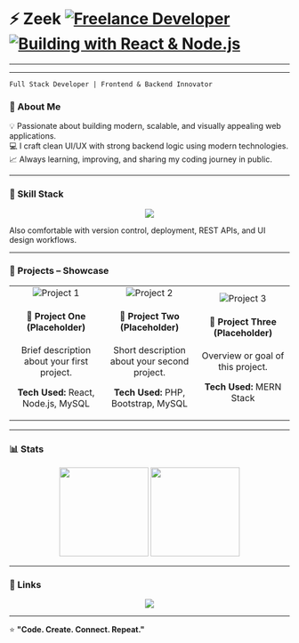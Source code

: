 # ⚡ Zeek    [![Freelance Developer](https://img.shields.io/badge/Role-Freelance%20Developer-0A0A0A?style=for-the-badge&logo=github&logoColor=00FFFF)]() [![Building with React & Node.js](https://img.shields.io/badge/Building%20with-React%20%26%20Node.js-0A0A0A?style=for-the-badge&logo=react&logoColor=61DAFB)]()

---

---

`Full Stack Developer | Frontend & Backend Innovator`


### 🚀 About Me
💡 Passionate about building modern, scalable, and visually appealing web applications.  
💻 I craft clean UI/UX with strong backend logic using modern technologies.  
📈 Always learning, improving, and sharing my coding journey in public.  

---

### 🧠 Skill Stack

<p align="center">
  <img src="https://skillicons.dev/icons?i=html,css,js,react,php,nodejs,mysql,mongodb,git,github,vercel,figma,bootstrap" />
</p>

Also comfortable with version control, deployment, REST APIs, and UI design workflows.

---

### 💼 Projects – Showcase

<table>
  <tr>
    <td align="center" width="33%">
      <img src="https://via.placeholder.com/400x200?text=Project+1+Preview" alt="Project 1"/>
      <h4>🚧 Project One (Placeholder)</h4>
      <p>Brief description about your first project.</p>
      <p><b>Tech Used:</b> React, Node.js, MySQL</p>
    </td>
    <td align="center" width="33%">
      <img src="https://via.placeholder.com/400x200?text=Project+2+Preview" alt="Project 2"/>
      <h4>🚧 Project Two (Placeholder)</h4>
      <p>Short description about your second project.</p>
      <p><b>Tech Used:</b> PHP, Bootstrap, MySQL</p>
    </td>
    <td align="center" width="33%">
      <img src="https://via.placeholder.com/400x200?text=Project+3+Preview" alt="Project 3"/>
      <h4>🚧 Project Three (Placeholder)</h4>
      <p>Overview or goal of this project.</p>
      <p><b>Tech Used:</b> MERN Stack</p>
    </td>
  </tr>
</table>

---

### 📊 Stats

<p align="center">
  <img src="https://github-readme-stats.vercel.app/api?username=UserHazee&show_icons=true&theme=github_dark&hide_border=true" height="160px"/>
  <img src="https://github-readme-stats.vercel.app/api/top-langs/?username=UserHazee&layout=compact&theme=github_dark&hide_border=true" height="160px"/>
</p>

---

### 🔗 Links

<p align="center">
  <a href="https://www.facebook.com/share/19ptBKWcw9/" target="_blank">
    <img src="https://img.shields.io/badge/Facebook-%231877F2.svg?&style=for-the-badge&logo=facebook&logoColor=white" />
  </a>
</p>

---

⭐ **"Code. Create. Connect. Repeat."**

